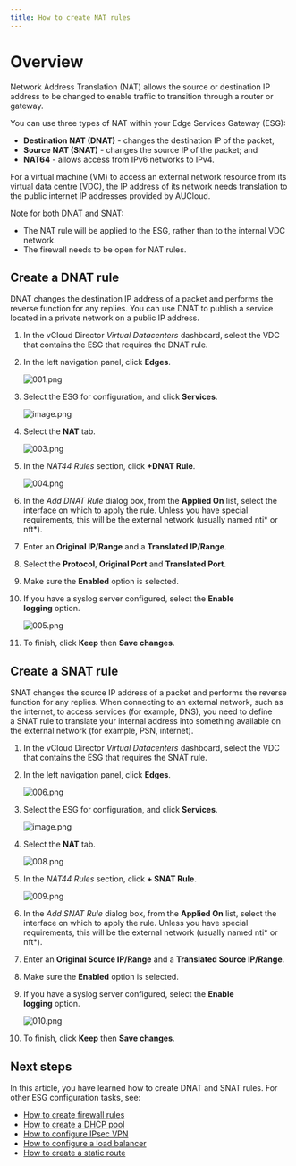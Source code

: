 ```yaml
---
title: How to create NAT rules
---
```


# Overview

Network Address Translation (NAT) allows the source or destination IP address to be changed to enable traffic to transition through a router or gateway.

You can use three types of NAT within your Edge Services Gateway (ESG):

-   **Destination NAT (DNAT)** \- changes the destination IP of the packet,
-   **Source NAT (SNAT)** \- changes the source IP of the packet; and
-   **NAT64** \- allows access from IPv6 networks to IPv4. 

For a virtual machine (VM) to access an external network resource from its virtual data centre (VDC), the IP address of its network needs translation to the public internet IP addresses provided by AUCloud.

Note for both DNAT and SNAT:

-   The NAT rule will be applied to the ESG, rather than to the internal VDC network.
-   The firewall needs to be open for NAT rules.

## Create a DNAT rule

DNAT changes the destination IP address of a packet and performs the reverse function for any replies. You can use DNAT to publish a service located in a private network on a public IP address.

1. In the vCloud Director _Virtual Datacenters_ dashboard, select the VDC that contains the ESG that requires the DNAT rule.

1. In the left navigation panel, click **Edges**.

    ![001.png](./assets/nav_edge.png)

1. Select the ESG for configuration, and click **Services**.

    ![image.png](./assets/nav_services.png)

1. Select the **NAT** tab.

    ![003.png](./assets/nav_nat.png)

1. In the _NAT44 Rules_ section, click **+DNAT Rule**.

    ![004.png](./assets/dnat_rule.png)

1. In the _Add DNAT Rule_ dialog box, from the **Applied On** list, select the interface on which to apply the rule. Unless you have special requirements, this will be the external network (usually named nti\* or nft\*).

1. Enter an **Original IP/Range** and a **Translated IP/Range**.

1. Select the **Protocol**, **Original Port** and **Translated Port**.

1. Make sure the **Enabled** option is selected.

1. If you have a syslog server configured, select the **Enable logging** option.

    ![005.png](./assets/enable_logging.png)

1. To finish, click **Keep** then **Save changes**.

## Create a SNAT rule

SNAT changes the source IP address of a packet and performs the reverse function for any replies. When connecting to an external network, such as the internet, to access services (for example, DNS), you need to define a SNAT rule to translate your internal address into something available on the external network (for example, PSN, internet).

1. In the vCloud Director _Virtual Datacenters_ dashboard, select the VDC that contains the ESG that requires the SNAT rule.

1. In the left navigation panel, click **Edges**.

    ![006.png](./assets/nav_edge.png)

1. Select the ESG for configuration, and click **Services**.

    ![image.png](./assets/nav_services.png)

1. Select the **NAT** tab.

    ![008.png](./assets/nav_nat.png)

1. In the _NAT44 Rules_ section, click **\+ SNAT Rule**.

    ![009.png](./assets/snat_rule.png)

1. In the _Add SNAT Rule_ dialog box, from the **Applied On** list, select the interface on which to apply the rule. Unless you have special requirements, this will be the external network (usually named nti\* or nft\*).

1. Enter an **Original Source IP/Range** and a **Translated Source IP/Range**.

1. Make sure the **Enabled** option is selected.

1. If you have a syslog server configured, select the **Enable logging** option.

    ![010.png](./assets/enable_logging.png)

1. To finish, click **Keep** then **Save changes**.

## Next steps

In this article, you have learned how to create DNAT and SNAT rules. For other ESG configuration tasks, see:

-   [How to create firewall rules](./how_to_create_firewall_rules.md)
-   [How to create a DHCP pool](./how_to_create_a_dhcp_pool.md)
-   [How to configure IPsec VPN](./how_to_configure_ipsec_vpn.md)
-   [How to configure a load balancer](./how_to_configure_a_load_balancer.md)
-   [How to create a static route](./how_to_create_a_static_route.md)